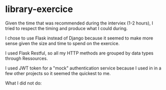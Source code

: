 # library-exercice

Given the time that was recommended during the interviex (1-2 hours), I tried to respect the timing and produce what I could during.

I chose to use Flask instead of Django because it seemed to make more sense given the size and time to spend on the exercice.

I used Flask Restful, so all my HTTP methods are grouped by data types through Ressources.

I used JWT token for a "mock" authentication service because I used in in a few other projects so it seemed the quickest to me. 


What I did not do: 
